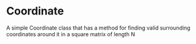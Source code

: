 # Coordinate
A simple Coordinate class that has a method for finding valid surrounding coordinates around it in a square matrix of length N
